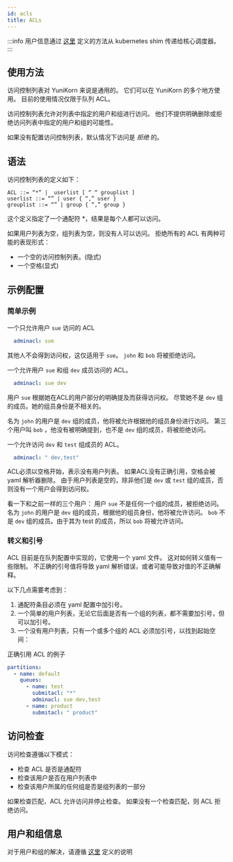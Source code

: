 ```yaml
---
id: acls
title: ACLs
---
```


<!--
Licensed to the Apache Software Foundation (ASF) under one
or more contributor license agreements.  See the NOTICE file
distributed with this work for additional information
regarding copyright ownership.  The ASF licenses this file
to you under the Apache License, Version 2.0 (the
"License"); you may not use this file except in compliance
with the License.  You may obtain a copy of the License at

  http://www.apache.org/licenses/LICENSE-2.0

Unless required by applicable law or agreed to in writing,
software distributed under the License is distributed on an
"AS IS" BASIS, WITHOUT WARRANTIES OR CONDITIONS OF ANY
KIND, either express or implied.  See the License for the
specific language governing permissions and limitations
under the License.
-->

:::info
用户信息通过 [这里](usergroup_resolution) 定义的方法从 kubernetes shim 传递给核心调度器。
:::

## 使用方法
访问控制列表对 YuniKorn 来说是通用的。
它们可以在 YuniKorn 的多个地方使用。
目前的使用情况仅限于队列 ACL。

访问控制列表允许对列表中指定的用户和组进行访问。
他们不提供明确删除或拒绝访问列表中指定的用户和组的可能性。

如果没有配置访问控制列表，默认情况下访问是 *拒绝* 的。

## 语法
访问控制列表的定义如下：
```
ACL ::= “*” |  userlist [ “ “ grouplist ]
userlist ::= “” | user { “,” user }
grouplist ::= “” | group { “,” group }
```

这个定义指定了一个通配符 *，结果是每个人都可以访问。

如果用户列表为空，组列表为空，则没有人可以访问。
拒绝所有的 ACL 有两种可能的表现形式：
* 一个空的访问控制列表。(隐式)
* 一个空格(显式)


## 示例配置

### 简单示例
一个只允许用户 `sue` 访问的 ACL
```yaml
  adminacl: sue
```
其他人不会得到访问权，这仅适用于 `sue`。
`john` 和 `bob` 将被拒绝访问。

一个允许用户 `sue` 和组 `dev` 成员访问的 ACL。
```yaml
  adminacl: sue dev
```
用户 `sue` 根据她在ACL的用户部分的明确提及而获得访问权。
尽管她不是 `dev` 组的成员。她的组员身份是不相关的。

名为 `john` 的用户是 `dev` 组的成员，他将被允许根据他的组员身份进行访问。
第三个用户叫 `bob` ，他没有被明确提到，也不是 `dev` 组的成员，将被拒绝访问。

一个允许访问 `dev` 和 `test` 组成员的 ACL。
```yaml
  adminacl: " dev,test"
```
ACL必须以空格开始，表示没有用户列表。
如果ACL没有正确引用，空格会被 yaml 解析器删除。
由于用户列表是空的，除非他们是 `dev` 或 `test` 组的成员，否则没有一个用户会得到访问权。

看一下和之前一样的三个用户：
用户 `sue` 不是任何一个组的成员，被拒绝访问。
名为 `john` 的用户是 `dev` 组的成员，根据他的组员身份，他将被允许访问。
`bob` 不是 `dev` 组的成员。由于其为 test 的成员，所以 `bob` 将被允许访问。

### 转义和引号
ACL 目前是在队列配置中实现的，它使用一个 yaml 文件。
这对如何转义值有一些限制。
不正确的引号值将导致 yaml 解析错误，或者可能导致对值的不正确解释。

以下几点需要考虑到：
1. 通配符条目必须在 yaml 配置中加引号。
1. 一个简单的用户列表，无论它后面是否有一个组的列表，都不需要加引号，但可以加引号。
1. 一个没有用户列表，只有一个或多个组的 ACL 必须加引号，以找到起始空间：

正确引用 ACL 的例子
```yaml
partitions:
  - name: default
    queues:
      - name: test
        submitacl: "*"
        adminacl: sue dev,test
      - name: product
        submitacl: " product"
```

## 访问检查
访问检查遵循以下模式：
* 检查 ACL 是否是通配符
* 检查该用户是否在用户列表中
* 检查该用户所属的任何组是否是组列表的一部分

如果检查匹配，ACL 允许访问并停止检查。
如果没有一个检查匹配，则 ACL 拒绝访问。

## 用户和组信息
对于用户和组的解决，请遵循 [这里](usergroup_resolution) 定义的说明
